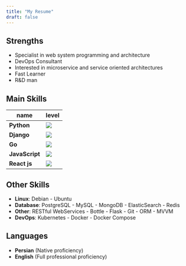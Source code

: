 ```yaml
---
title: "My Resume"
draft: false
---
```


## Strengths

- Specialist in web system programming and architecture
- DevOps Consultant
- Interested in microservice and service oriented architectures
- Fast Learner
- R&D man 

## Main Skills

| name       | level               |
| ---------- | ------------------- |
| **Python** | ![](/img/skill_5.png) |
| **Django** | ![](/img/skill_5.png) |
| **Go**     | ![](/img/skill_3.png) |
| **JavaScript** | ![](/img/skill_4.5.png) |
| **React js** | ![](/img/skill_4.5.png) |

## Other Skills

- **Linux**: Debian - Ubuntu
- **Database**: PostgreSQL - MySQL - MongoDB - ElasticSearch - Redis
- **Other**: RESTful WebServices - Bottle - Flask - Git - ORM - MVVM
- **DevOps**: Kubernetes - Docker - Docker Compose 

## Languages

- **Persian** (Native proficiency)
- **English** (Full professional proficiency)
